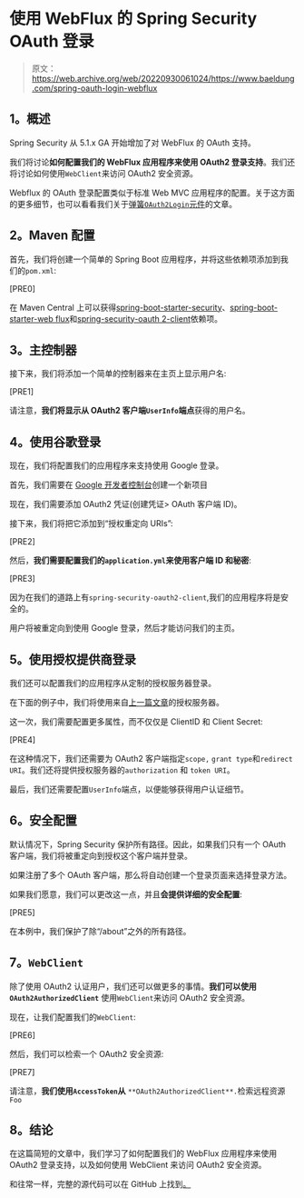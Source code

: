 # 使用 WebFlux 的 Spring Security OAuth 登录

> 原文：<https://web.archive.org/web/20220930061024/https://www.baeldung.com/spring-oauth-login-webflux>

## **1。概述**

Spring Security 从 5.1.x GA 开始增加了对 WebFlux 的 OAuth 支持。

我们将讨论**如何配置我们的 WebFlux 应用程序来使用 OAuth2 登录支持**。我们还将讨论如何使用`WebClient`来访问 OAuth2 安全资源。

Webflux 的 OAuth 登录配置类似于标准 Web MVC 应用程序的配置。关于这方面的更多细节，也可以看看我们关于[弹簧`OAuth2Login`元件](/web/20220628061843/https://www.baeldung.com/spring-security-5-oauth2-login)的文章。

## **2。Maven 配置**

首先，我们将创建一个简单的 Spring Boot 应用程序，并将这些依赖项添加到我们的`pom.xml`:

[PRE0]

在 Maven Central 上可以获得[spring-boot-starter-security](https://web.archive.org/web/20220628061843/https://search.maven.org/search?q=a:spring-boot-starter-security%20AND%20g:org.springframework.boot)、[spring-boot-starter-web flux](https://web.archive.org/web/20220628061843/https://search.maven.org/search?q=a:spring-boot-starter-webflux)和[spring-security-oauth 2-client](https://web.archive.org/web/20220628061843/https://search.maven.org/search?q=a:spring-security-oauth2-client%20AND%20g:org.springframework.security)依赖项。

## **3。主控制器**

接下来，我们将添加一个简单的控制器来在主页上显示用户名:

[PRE1]

请注意，**我们将显示从 OAuth2 客户端`UserInfo`端点**获得的用户名。

## **4。使用谷歌**登录

现在，我们将配置我们的应用程序来支持使用 Google 登录。

首先，我们需要在 [Google 开发者控制台](https://web.archive.org/web/20220628061843/https://console.developers.google.com/)创建一个新项目

现在，我们需要添加 OAuth2 凭证(创建凭证> OAuth 客户端 ID)。

接下来，我们将把它添加到“授权重定向 URIs”:

[PRE2]

然后，**我们需要配置我们的`application.yml`来使用客户端 ID 和秘密**:

[PRE3]

因为在我们的道路上有`spring-security-oauth2-client`,我们的应用程序将是安全的。

用户将被重定向到使用 Google 登录，然后才能访问我们的主页。

## **5。使用授权提供商**登录

我们还可以配置我们的应用程序从定制的授权服务器登录。

在下面的例子中，我们将使用来自[上一篇文章](/web/20220628061843/https://www.baeldung.com/rest-api-spring-oauth2-angularjs)的授权服务器。

这一次，我们需要配置更多属性，而不仅仅是 ClientID 和 Client Secret:

[PRE4]

在这种情况下，我们还需要为 OAuth2 客户端指定`scope,` `grant type`和`redirect URI`。我们还将提供授权服务器的`authorization` 和 `token URI`。

最后，我们还需要配置`UserInfo`端点，以便能够获得用户认证细节。

## **6。安全配置**

默认情况下，Spring Security 保护所有路径。因此，如果我们只有一个 OAuth 客户端，我们将被重定向到授权这个客户端并登录。

如果注册了多个 OAuth 客户端，那么将自动创建一个登录页面来选择登录方法。

如果我们愿意，我们可以更改这一点，并且**会提供详细的安全配置**:

[PRE5]

在本例中，我们保护了除“/about”之外的所有路径。

## **7。`WebClient`**

除了使用 OAuth2 认证用户，我们还可以做更多的事情。**我们可以使用`OAuth2AuthorizedClient`** 使用`WebClient`来访问 OAuth2 安全资源。

现在，让我们配置我们的`WebClient`:

[PRE6]

然后，我们可以检索一个 OAuth2 安全资源:

[PRE7]

请注意，**我们使用`AccessToken`从** `**OAuth2AuthorizedClient**.`检索远程资源`Foo`

## **8。结论**

在这篇简短的文章中，我们学习了如何配置我们的 WebFlux 应用程序来使用 OAuth2 登录支持，以及如何使用 WebClient 来访问 OAuth2 安全资源。

和往常一样，完整的源代码可以在 GitHub 上找到[。](https://web.archive.org/web/20220628061843/https://github.com/eugenp/tutorials/tree/master/spring-5-reactive-modules/spring-5-reactive-oauth)